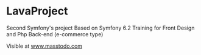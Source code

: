 # LavaProject
Second Symfony's project
Based on Symfony 6.2
Training for Front Design and Php Back-end (e-commerce type)

Visible at www.masstodo.com

